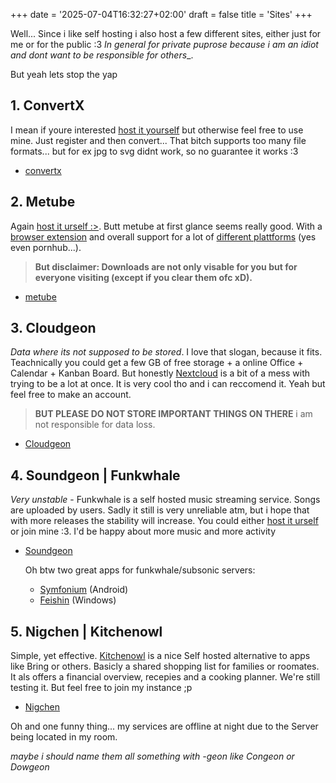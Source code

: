 +++
date = '2025-07-04T16:32:27+02:00'
draft = false
title = 'Sites'
+++

Well... Since i like self hosting i also host a few different sites, either just for me or for the public :3
_In general for private puprose because i am an idiot and dont want to be responsible for others__.

But yeah lets stop the yap

## 1. ConvertX
I mean if youre interested [host it yourself](https://github.com/C4illin/ConvertX) but otherwise feel free to use mine. Just register and then convert...
That bitch supports too many file formats... but for ex jpg to svg didnt work, so no guarantee it works :3
- [convertx](https://conv.nicgeon.de/)

## 2. Metube
Again [host it urself :>](https://github.com/alexta69/metube). Butt metube at first glance seems really good. With a [browser extension](https://github.com/alexta69/metube?tab=readme-ov-file#browser-extensions) and overall support for a lot of [different plattforms](https://github.com/yt-dlp/yt-dlp/blob/master/supportedsites.md) (yes even pornhub...).
> **But disclaimer: Downloads are not only visable for you but for everyone visiting (except if you clear them ofc xD).**
- [metube](https://down.nicgeon.de/)

## 3. Cloudgeon
_Data where its not supposed to be stored_. I love that slogan, because it fits. Teachnically you could get a few GB of free storage + a online Office + Calendar + Kanban Board. But honestly [Nextcloud](https://nextcloud.com/install/) is a bit of a mess with trying to be a lot at once. It is very cool tho and i can reccomend it. Yeah but feel free to make an account. 
> **BUT PLEASE DO NOT STORE IMPORTANT THINGS ON THERE** i am not responsible for data loss.
- [Cloudgeon](https://cloud.nicgeon.de)

## 4. Soundgeon | Funkwhale
_Very unstable_ - Funkwhale is a self hosted music streaming service. Songs are uploaded by users. Sadly it still is very unreliable atm, but i hope that with more releases the stability will increase. You could either [host it urself](https://www.funkwhale.audio/) or join mine :3. I'd be happy about more music and more activity
- [Soundgeon](https://music.nicgeon.de)

    Oh btw two great apps for funkwhale/subsonic servers:
    - [Symfonium](https://www.symfonium.app/) (Android)
    - [Feishin](https://github.com/jeffvli/feishin) (Windows)

## 5. Nigchen | Kitchenowl
Simple, yet effective. [Kitchenowl](https://kitchenowl.org/) is a nice Self hosted alternative to apps like Bring or others. Basicly a shared shopping list for families or roomates. It als offers a financial overview, recepies and a cooking planner. We're still testing it. But feel free to join my instance ;p
- [Nigchen](https://kitchen.nicgeon.de)

Oh and one funny thing... my services are offline at night due to the Server being located in my room.

_maybe i should name them all something with -geon like Congeon or Dowgeon_
